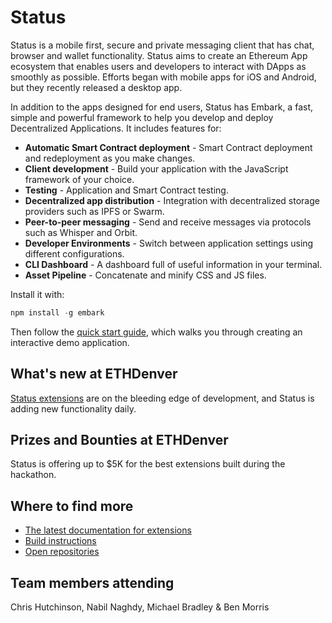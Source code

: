 # Status

Status is a mobile first, secure and private messaging client that has chat, browser and wallet functionality. Status aims to create an Ethereum App ecosystem that enables users and developers to interact with DApps as smoothly as possible. Efforts began with mobile apps for iOS and Android, but they recently released a desktop app.

In addition to the apps designed for end users, Status has Embark, a fast, simple and powerful framework to help you develop and deploy Decentralized Applications. It includes features for:

- **Automatic Smart Contract deployment** - Smart Contract deployment and redeployment as you make changes.
- **Client development** - Build your application with the JavaScript framework of your choice.
- **Testing** - Application and Smart Contract testing.
- **Decentralized app distribution** - Integration with decentralized storage providers such as IPFS or Swarm.
- **Peer-to-peer messaging** - Send and receive messages via protocols such as Whisper and Orbit.
- **Developer Environments** - Switch between application settings using different configurations.
- **CLI Dashboard** - A dashboard full of useful information in your terminal.
- **Asset Pipeline** - Concatenate and minify CSS and JS files.

Install it with:

```javascript
npm install -g embark
```

Then follow the [quick start guide](https://embark.status.im/docs/quick_start.html), which walks you through creating an interactive demo application.

## What's new at ETHDenver

[Status extensions](https://dev.status.im/extensions/index.html) are on the bleeding edge of development, and Status is adding new functionality daily.

## Prizes and Bounties at ETHDenver

Status is offering up to \$5K for the best extensions built during the hackathon.

## Where to find more

- [The latest documentation for extensions](https://status.im/extensions/)
- [Build instructions](https://status.im/build_status/)
- [Open repositories](https://github.com/status-im/)

## Team members attending

Chris Hutchinson, Nabil Naghdy, Michael Bradley & Ben Morris
